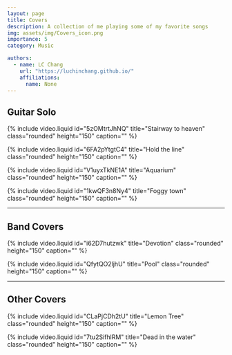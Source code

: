 ```yaml
---
layout: page
title: Covers
description: A collection of me playing some of my favorite songs
img: assets/img/Covers_icon.png
importance: 5
category: Music

authors:
  - name: LC Chang
    url: "https://luchinchang.github.io/"
    affiliations:
      name: None
---
```


## Guitar Solo

{% include video.liquid id="5zOMtrtJhNQ" title="Stairway to heaven" class="rounded" height="150" caption="" %}

{% include video.liquid id="6FA2pYtgtC4" title="Hold the line" class="rounded" height="150" caption="" %}

{% include video.liquid id="V1uyxTkNE1A" title="Aquarium" class="rounded" height="150" caption="" %}

{% include video.liquid id="1kwQF3n8Ny4" title="Foggy town" class="rounded" height="150" caption="" %}

<hr>

## Band Covers

{% include video.liquid id="i62D7hutzwk" title="Devotion" class="rounded" height="150" caption="" %}

{% include video.liquid id="QfytQO2ljhU" title="Pool" class="rounded" height="150" caption="" %}

<hr>

## Other Covers

{% include video.liquid id="CLaPjCDh2tU" title="Lemon Tree" class="rounded" height="150" caption="" %}

{% include video.liquid id="7tu2SifhlRM" title="Dead in the water" class="rounded" height="150" caption="" %}
